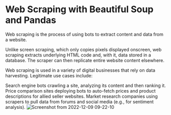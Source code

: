 # Web Scraping with Beautiful Soup and Pandas

Web scraping is the process of using bots to extract content and data from a website.

Unlike screen scraping, which only copies pixels displayed onscreen, web scraping extracts underlying HTML code and, with it, data stored in a database. The scraper can then replicate entire website content elsewhere.

Web scraping is used in a variety of digital businesses that rely on data harvesting. Legitimate use cases include:

Search engine bots crawling a site, analyzing its content and then ranking it.
Price comparison sites deploying bots to auto-fetch prices and product descriptions for allied seller websites.
Market research companies using scrapers to pull data from forums and social media (e.g., for sentiment analysis).
![Screenshot from 2022-12-09 09-22-10](https://user-images.githubusercontent.com/48670935/206619410-29795165-0df6-45fa-827a-27ce1ced5e79.png)

